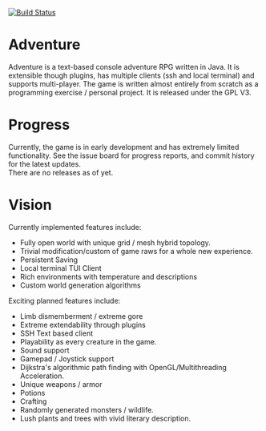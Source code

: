 [![Build Status](https://travis-ci.org/RazeLighter777/Adventure.png)](https://travis-ci.org/RazeLighter777/Adventure)
# Adventure
Adventure is a text-based console adventure RPG written in Java. It is extensible though plugins, has multiple clients (ssh and local terminal) and supports multi-player.
The game is written almost entirely from scratch as a programming exercise / personal project. It is released under the GPL V3.
# Progress
Currently, the game is in early development and has extremely limited functionality. See the issue board for progress reports, and commit history for the latest updates.\
There are no releases as of yet.
# Vision
Currently implemented features include: 
- Fully open world with unique grid / mesh hybrid topology.
- Trivial modification/custom of game raws for a whole new experience.
- Persistent Saving
- Local terminal TUI Client
- Rich environments with temperature and descriptions 
- Custom world generation algorithms

Exciting planned features include:
- Limb dismemberment / extreme gore
- Extreme extendability through plugins
- SSH Text based client
- Playability as every creature in the game.
- Sound support
- Gamepad / Joystick support
- Dijkstra's algorithmic path finding with OpenGL/Multithreading Acceleration.
- Unique weapons / armor
- Potions
- Crafting
- Randomly generated monsters / wildlife.
- Lush plants and trees with vivid literary description.